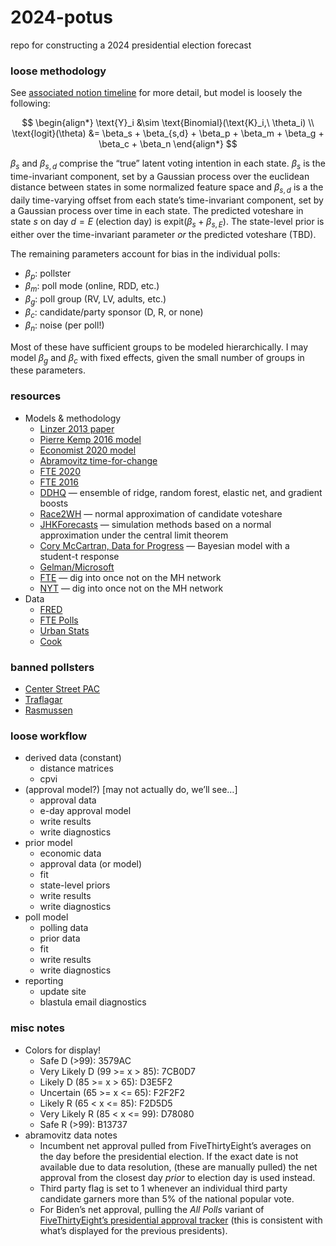 
# 2024-potus

repo for constructing a 2024 presidential election forecast

### loose methodology

See [associated notion
timeline](https://www.notion.so/rafrieke/2024-Presidential-Election-90855891b84345e69edad0151ec02bdf)
for more detail, but model is loosely the following:

$$
\begin{align*}
\text{Y}_i &\sim \text{Binomial}(\text{K}_i,\ \theta_i) \\
\text{logit}(\theta) &= \beta_s + \beta_{s,d} + \beta_p + \beta_m + \beta_g + \beta_c + \beta_n
\end{align*}
$$

$\beta_s$ and $\beta_{s,d}$ comprise the “true” latent voting intention
in each state. $\beta_s$ is the time-invariant component, set by a
Gaussian process over the euclidean distance between states in some
normalized feature space and $\beta_{s,d}$ is a the daily time-varying
offset from each state’s time-invariant component, set by a Gaussian
process over time in each state. The predicted voteshare in state $s$ on
day $d=E$ (election day) is $\text{expit}(\beta_s + \beta_{s,E})$. The
state-level prior is either over the time-invariant parameter *or* the
predicted voteshare (TBD).

The remaining parameters account for bias in the individual polls:

- $\beta_p$: pollster
- $\beta_m$: poll mode (online, RDD, etc.)
- $\beta_g$: poll group (RV, LV, adults, etc.)
- $\beta_c$: candidate/party sponsor (D, R, or none)
- $\beta_n$: noise (per poll!)

Most of these have sufficient groups to be modeled hierarchically. I may
model $\beta_g$ and $\beta_c$ with fixed effects, given the small number
of groups in these parameters.

### resources

- Models & methodology
  - [Linzer 2013
    paper](https://votamatic.org/wp-content/uploads/2013/07/Linzer-JASA13.pdf)
  - [Pierre Kemp 2016
    model](https://www.slate.com/features/pkremp_forecast/report.html)
  - [Economist 2020
    model](https://github.com/TheEconomist/us-potus-model?tab=readme-ov-file)
  - [Abramovitz
    time-for-change](https://www.washingtonpost.com/blogs/ezra-klein/files/2012/08/abramowitz.pdf)
  - [FTE
    2020](https://projects.fivethirtyeight.com/2020-election-forecast/)
  - [FTE
    2016](https://projects.fivethirtyeight.com/2016-election-forecast/)
  - [DDHQ](https://forecast.decisiondeskhq.com/methodology) — ensemble
    of ridge, random forest, elastic net, and gradient boosts
  - [Race2WH](https://twitter.com/loganr2wh/status/1575673680364859392)
    — normal approximation of candidate voteshare
  - [JHKForecasts](https://projects.jhkforecasts.com/presidential-forecast/forecast_methodology)
    — simulation methods based on a normal approximation under the
    central limit theorem
  - [Cory McCartran, Data for
    Progress](https://github.com/CoryMcCartan/midterms-22) — Bayesian
    model with a student-t response
  - [Gelman/Microsoft](https://www.microsoft.com/en-us/research/wp-content/uploads/2016/04/forecasting-with-nonrepresentative-polls.pdf)
  - [FTE](https://fivethirtyeight.com/features/how-fivethirtyeights-2020-presidential-forecast-works-and-whats-different-because-of-covid-19/)
    — dig into once not on the MH network
  - [NYT](https://www.nytimes.com/interactive/2016/upshot/presidential-polls-forecast.html)
    — dig into once not on the MH network
- Data
  - [FRED](https://fred.stlouisfed.org/)
  - [FTE
    Polls](https://github.com/fivethirtyeight/data/tree/master/polls)
  - [Urban Stats](https://urbanstats.org/)
  - [Cook](https://www.cookpolitical.com/cook-pvi)

### banned pollsters

- [Center Street
  PAC](https://gelliottmorris.substack.com/p/the-gory-details-about-how-modern)
- [Traflagar](https://split-ticket.org/2022/09/19/whats-going-on-with-trafalgars-polls/)
- [Rasmussen](https://web.archive.org/web/20240308212818/https://www.washingtonpost.com/politics/2024/03/08/rasmussen-538-polling/)

### loose workflow

- derived data (constant)
  - distance matrices
  - cpvi
- (approval model?) \[may not actually do, we’ll see…\]
  - approval data
  - e-day approval model
  - write results
  - write diagnostics
- prior model
  - economic data
  - approval data (or model)
  - fit
  - state-level priors
  - write results
  - write diagnostics
- poll model
  - polling data
  - prior data
  - fit
  - write results
  - write diagnostics
- reporting
  - update site
  - blastula email diagnostics

### misc notes

- Colors for display!
  - Safe D (\>99): 3579AC
  - Very Likely D (99 \>= x \> 85): 7CB0D7
  - Likely D (85 \>= x \> 65): D3E5F2
  - Uncertain (65 \>= x \<= 65): F2F2F2
  - Likely R (65 \< x \<= 85): F2D5D5
  - Very Likely R (85 \< x \<= 99): D78080
  - Safe R (\>99): B13737
- abramovitz data notes
  - Incumbent net approval pulled from FiveThirtyEight’s averages on the
    day before the presidential election. If the exact date is not
    available due to data resolution, (these are manually pulled) the
    net approval from the closest day *prior* to election day is used
    instead.
  - Third party flag is set to 1 whenever an individual third party
    candidate garners more than 5% of the national popular vote.
  - For Biden’s net approval, pulling the *All Polls* variant of
    [FiveThirtyEight’s presidential approval
    tracker](https://projects.fivethirtyeight.com/biden-approval-rating/?cid=rrpromo)
    (this is consistent with what’s displayed for the previous
    presidents).
